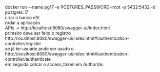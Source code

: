 docker run --name pg17 -e POSTGRES_PASSWORD=root -p 5432:5432 -d postgres:17
\
criar o banco efit
\
rodar a aplicação
\
APIs -> http://localhost:8080/swagger-ui/index.html
\
primeiro deve ser feito o registro
\
http://localhost:8080/swagger-ui/index.html#/authentication-controller/register
\
se já ter usuário pode ser usado o
\
http://localhost:8080/swagger-ui/index.html#/authentication-controller/authenticate
\
em seguida colcar o access_token em Authorize. 